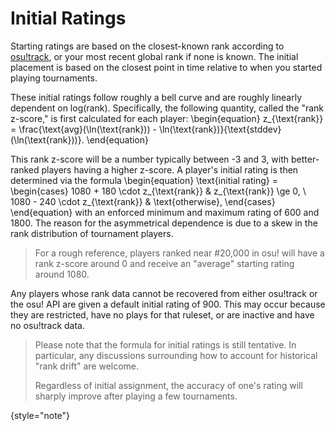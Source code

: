 # Initial Ratings

Starting ratings are based on the closest-known rank according to [osu!track](https://github.com/Ameobea/osutrack-api), or your most recent global rank if none is known. The initial placement is based on the closest point in time relative to when you started playing tournaments. 

These initial ratings follow roughly a bell curve and are roughly linearly dependent on log(rank). Specifically, the following quantity, called the "rank z-score," is first calculated for each player:
<code-block lang="tex">
\begin{equation}
    z_{\text{rank}} = \frac{\text{avg}(\ln(\text{rank})) - \ln(\text{rank})}{\text{stddev}(\ln(\text{rank}))}.
\end{equation}
</code-block>

This rank z-score will be a number typically between -3 and 3, with better-ranked players having a higher z-score. A player's initial rating is then determined via the formula
<code-block lang="tex">
\begin{equation}
    \text{initial rating} = 
        \begin{cases} 
            1080 + 180 \cdot z_{\text{rank}} & z_{\text{rank}} \ge 0, \\ 
            1080 - 240 \cdot z_{\text{rank}} & \text{otherwise},
        \end{cases}
\end{equation}
</code-block>
with an enforced minimum and maximum rating of 600 and 1800. The reason for the asymmetrical dependence is due to a skew in the rank distribution of tournament players.

> For a rough reference, players ranked near #20,000 in osu! will have a rank z-score around 0 and receive an "average" starting rating around 1080.

Any players whose rank data cannot be recovered from either osu!track or the osu! API are given a default initial rating of 900. This may occur because they are restricted, have no plays for that ruleset, or are inactive and have no osu!track data.

> Please note that the formula for initial ratings is still tentative. In particular, any discussions surrounding how to account for historical "rank drift" are welcome.
> 
> Regardless of initial assignment, the accuracy of one's rating will sharply improve after playing a few tournaments.
>
{style="note"}